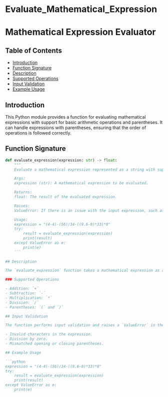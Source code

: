 # Evaluate_Mathematical_Expression
# Mathematical Expression Evaluator

## Table of Contents
- [Introduction](#introduction)
- [Function Signature](#function-signature)
- [Description](#description)
- [Supported Operations](#supported-operations)
- [Input Validation](#input-validation)
- [Example Usage](#example-usage)

## Introduction

This Python module provides a function for evaluating mathematical expressions with support for basic arithmetic operations and parentheses. It can handle expressions with parentheses, ensuring that the order of operations is followed correctly.

## Function Signature

```python
def evaluate_expression(expression: str) -> float:
    """
    Evaluate a mathematical expression represented as a string with support for +, -, *, /, (, and ).

    Args:
    expression (str): A mathematical expression to be evaluated.

    Returns:
    float: The result of the evaluated expression.

    Raises:
    ValueError: If there is an issue with the input expression, such as invalid characters or division by zero.

    Usage:
    expression = "(4-4)-(56)/34-((9.6-0)*33)*0"
    try:
        result = evaluate_expression(expression)
        print(result)
    except ValueError as e:
        print(e)
    ```
    
## Description

The `evaluate_expression` function takes a mathematical expression as a string and evaluates it according to the standard order of operations (BODMAS/BIDMAS), considering parentheses to override the default precedence.

### Supported Operations

- Addition: `+`
- Subtraction: `-`
- Multiplication: `*`
- Division: `/`
- Parentheses: `(` and `)`

## Input Validation

The function performs input validation and raises a `ValueError` in the following cases:

- Invalid characters in the expression.
- Division by zero.
- Mismatched opening or closing parentheses.

## Example Usage

```python
expression = "(4-4)-(56)/34-((9.6-0)*33)*0"
try:
    result = evaluate_expression(expression)
    print(result)
except ValueError as e:
    print(e)
